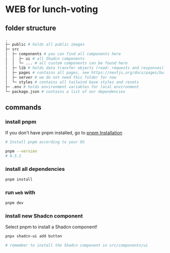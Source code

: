 # WEB for lunch-voting

## folder structure

```sh
.
├─ public # holds all public images
├─ src
│  ├─ components # you can find all components here
│  │  ├─ ui # all Shadcn components
│  │  └─ ... # all custom components can be found here
│  ├─ lib # holds data transfer objects (read: requests and responses)
│  ├─ pages # contains all pages, see https://nextjs.org/docs/pages/building-your-application/routing for more information
│  ├─ server # we do not need this folder for now
│  └─ styles # contains all tailwind base styles and resets
├─ .env # holds environment variables for local environment
└─ package.json # contains a list of our dependencies

```

## commands

### install pnpm

If you don't have pnpm installed, go to [pnpm Installation](https://pnpm.io/installation)

```sh
# Install pnpm according to your OS

pnpm --version
# 8.5.1
```

### install all dependencies

```sh
pnpm install
```

### run `web` with

```sh
pnpm dev
```

### install new Shadcn component

Select pnpm to install a Shadcn component!

```sh
pnpx shadcn-ui add button

# remember to install the Shadcn component in src/components/ui
```
